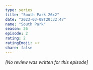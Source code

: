 ```yaml
---
type: series
title: "South Park 26x2"
date: "2023-03-08T20:32:47"
name: "South Park"
season: 26
episode: 2
rating: 2
ratingEmoji: ⭐️⭐️
share: false
---
```


_[No review was written for this episode]_

